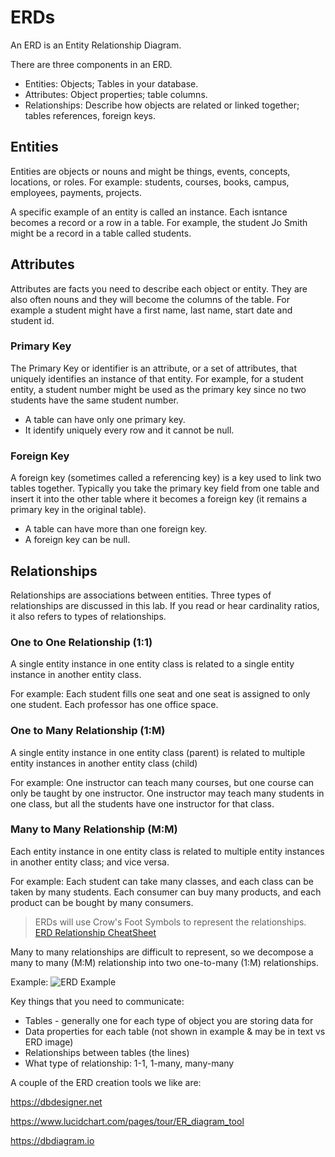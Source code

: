 # ERDs 

An ERD is an Entity Relationship Diagram.

There are three components in an ERD.

- Entities: Objects; Tables in your database.
- Attributes: Object properties; table columns.
- Relationships: Describe how objects are related or linked together; tables references, foreign keys.

## Entities

Entities are objects or nouns and might be things, events, concepts, locations, or roles. For example: students, courses, books, campus, employees, payments, projects. 

A specific example of an entity is called an instance. Each isntance becomes a record or a row in a table. For example, the student Jo Smith might be a record in a table called students.

## Attributes

Attributes are facts you need to describe each object or entity. They are also often nouns and they will become the columns of the table. For example a student might have a first name, last name, start date and student id.

### Primary Key
The Primary Key or identifier is an attribute, or a set of attributes, that uniquely identifies an instance of that entity. For example, for a student entity, a student number might be used as the primary key since no two students have the same student number. 

- A table can have only one primary key. 
- It identify uniquely every row and it cannot be null.

### Foreign Key
A foreign key (sometimes called a referencing key) is a key used to link two tables together. Typically you take the primary key field from one table and insert it into the other table where it becomes a foreign key (it remains a primary key in the original table). 

- A table can have more than one foreign key.
- A foreign key can be null.


## Relationships
Relationships are  associations between entities. Three types of relationships are discussed in this lab. If you read or hear cardinality ratios, it also refers to types of relationships.

### One to One Relationship (1:1)
A single entity instance in one entity class is related to a single entity instance in another entity class.

For example:
Each student fills one seat and one seat is assigned to only one student.
Each professor has one office space.

### One to Many Relationship (1:M)
A single entity instance in one entity class (parent) is related to multiple entity instances in another entity class (child)

For example:
One instructor can teach many courses, but one course can only be taught by one instructor.
One instructor may teach many students in one class, but all the students have one instructor for that class.

### Many to Many Relationship (M:M)
Each entity instance in one entity class is related to multiple entity instances in another entity class; and vice versa.

For example:
Each student can take many classes, and each class can be taken by many students.
Each consumer can buy many products, and each product can be bought by many consumers.

> ERDs will use Crow's Foot Symbols to represent the relationships. [ERD Relationship CheatSheet](../supporting-documentation/ERD_Relationship_Symbols_Quick_Reference.pdf)

Many to many relationships are difficult to represent, so we decompose a many to many (M:M) relationship into two one-to-many (1:M) relationships.



Example: ![ERD Example](../images/erd-example.png)

Key things that you need to communicate:

- Tables - generally one for each type of object you are storing data for
- Data properties for each table (not shown in example & may be in text vs ERD image)
- Relationships between tables (the lines)
- What type of relationship: 1-1, 1-many, many-many

A couple of the ERD creation tools we like are:

https://dbdesigner.net

https://www.lucidchart.com/pages/tour/ER_diagram_tool

https://dbdiagram.io